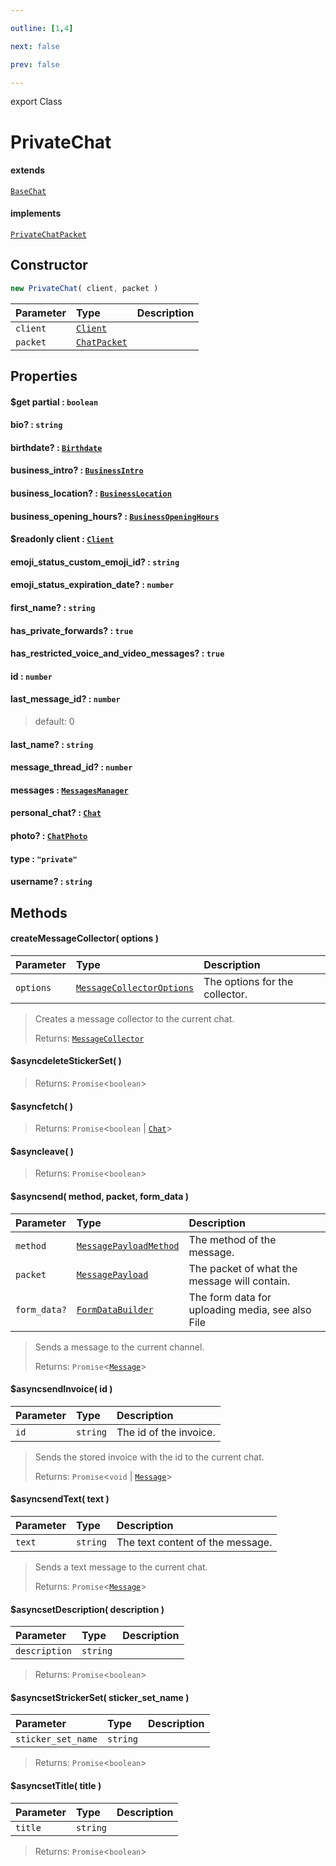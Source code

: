 ```yaml
---

outline: [1,4]

next: false

prev: false

---
```


export Class
# PrivateChat
#### extends
 [`BaseChat`](./BaseChat.md)
#### implements
 [`PrivateChatPacket`](../interfaces/PrivateChatPacket.md)

## Constructor
 ```ts
 new PrivateChat( client, packet )
 ```
 
 | Parameter | Type | Description |
| :--- | :--- | :--- |
| `client` | [`Client`](./Client.md) | |
| `packet` | [`ChatPacket`](../interfaces/ChatPacket.md) | |

## Properties

#### $get partial : `boolean`

#### bio? : `string`

#### birthdate? : [`Birthdate`](../interfaces/Birthdate.md)

#### business_intro? : [`BusinessIntro`](../interfaces/BusinessIntro.md)

#### business_location? : [`BusinessLocation`](../interfaces/BusinessLocation.md)

#### business_opening_hours? : [`BusinessOpeningHours`](../interfaces/BusinessOpeningHours.md)

#### $readonly client : [`Client`](./Client.md)

#### emoji_status_custom_emoji_id? : `string`

#### emoji_status_expiration_date? : `number`

#### first_name? : `string`

#### has_private_forwards? : `true`

#### has_restricted_voice_and_video_messages? : `true`

#### id : `number`

#### last_message_id? : `number`
 
 > default: 0

#### last_name? : `string`

#### message_thread_id? : `number`

#### messages : [`MessagesManager`](./MessagesManager.md)

#### personal_chat? : [`Chat`](../type-aliases/Chat.md)

#### photo? : [`ChatPhoto`](../interfaces/ChatPhoto.md)

#### type : `"private"`

#### username? : `string`

## Methods

#### createMessageCollector( options )
| Parameter | Type | Description |
| :--- | :--- | :--- |
| `options` | [`MessageCollectorOptions`](../interfaces/MessageCollectorOptions.md) | The options for the collector. |
> Creates a message collector to the current chat.
> 
> Returns: [`MessageCollector`](./MessageCollector.md)

#### $asyncdeleteStickerSet( )

> 
> 
> Returns: `Promise`<`boolean`>

#### $asyncfetch( )

> 
> 
> Returns: `Promise`<`boolean` \| [`Chat`](../type-aliases/Chat.md)>

#### $asyncleave( )

> 
> 
> Returns: `Promise`<`boolean`>

#### $asyncsend( method, packet, form_data )
| Parameter | Type | Description |
| :--- | :--- | :--- |
| `method` | [`MessagePayloadMethod`](../enumerations/MessagePayloadMethod.md) | The method of the message. |
| `packet` | [`MessagePayload`](../type-aliases/MessagePayload.md) | The packet of what the message will contain. |
| `form_data?` | [`FormDataBuilder`](./FormDataBuilder.md) | The form data for uploading media, see also File |
> Sends a message to the current channel.
> 
> Returns: `Promise`<[`Message`](./Message.md)>

#### $asyncsendInvoice( id )
| Parameter | Type | Description |
| :--- | :--- | :--- |
| `id` | `string` | The id of the invoice. |
> Sends the stored invoice with the id to the current chat.
> 
> Returns: `Promise`<`void` \| [`Message`](./Message.md)>

#### $asyncsendText( text )
| Parameter | Type | Description |
| :--- | :--- | :--- |
| `text` | `string` | The text content of the message. |
> Sends a text message to the current chat.
> 
> Returns: `Promise`<[`Message`](./Message.md)>

#### $asyncsetDescription( description )
| Parameter | Type | Description |
| :--- | :--- | :--- |
| `description` | `string` | |
> 
> 
> Returns: `Promise`<`boolean`>

#### $asyncsetStrickerSet( sticker_set_name )
| Parameter | Type | Description |
| :--- | :--- | :--- |
| `sticker_set_name` | `string` | |
> 
> 
> Returns: `Promise`<`boolean`>

#### $asyncsetTitle( title )
| Parameter | Type | Description |
| :--- | :--- | :--- |
| `title` | `string` | |
> 
> 
> Returns: `Promise`<`boolean`>
